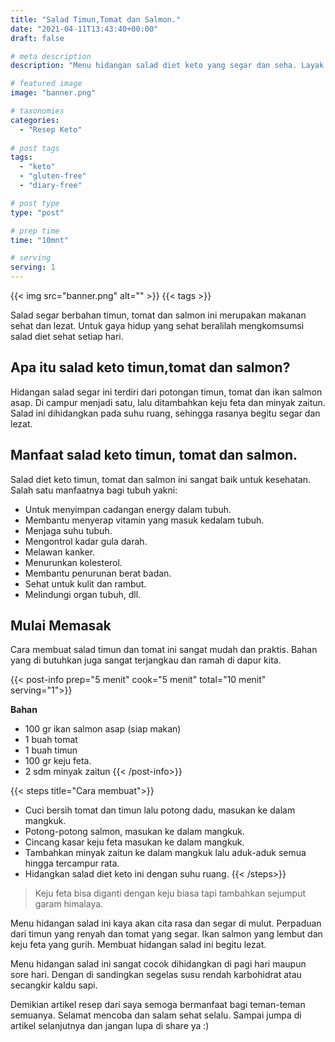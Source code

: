 ```yaml
---
title: "Salad Timun,Tomat dan Salmon."
date: "2021-04-11T13:43:40+00:00"
draft: false

# meta description
description: "Menu hidangan salad diet keto yang segar dan seha. Layak dijadikan menu hidangan sehari-hari."

# featured image
image: "banner.png"

# taxonomies
categories:
  - "Resep Keto"
  
# post tags
tags:
  - "keto"
  - "gluten-free"
  - "diary-free"

# post type
type: "post"

# prep time
time: "10mnt"

# serving
serving: 1
---
```


{{< img src="banner.png" alt="" >}}
{{< tags >}}

Salad segar berbahan timun, tomat dan salmon ini merupakan makanan sehat dan lezat. Untuk gaya hidup yang sehat beralilah mengkomsumsi salad diet sehat setiap hari.

## Apa itu salad keto timun,tomat dan salmon?

Hidangan salad segar ini terdiri dari potongan timun, tomat dan ikan salmon asap. Di campur menjadi satu, lalu ditambahkan keju feta dan minyak zaitun. Salad ini dihidangkan pada suhu ruang, sehingga rasanya begitu segar dan lezat.

## Manfaat salad keto timun, tomat dan salmon.

Salad diet keto timun, tomat dan salmon ini sangat baik untuk kesehatan. Salah satu  manfaatnya bagi tubuh yakni:
- Untuk menyimpan cadangan energy dalam tubuh.
- Membantu menyerap vitamin yang masuk kedalam tubuh.
- Menjaga suhu tubuh.
- Mengontrol kadar gula darah.
- Melawan kanker.
- Menurunkan kolesterol.
- Membantu penurunan berat badan.
- Sehat untuk kulit dan rambut.
- Melindungi organ tubuh, dll.

## Mulai Memasak

Cara membuat salad timun dan tomat ini sangat mudah dan praktis. Bahan yang di butuhkan juga sangat terjangkau dan ramah di dapur kita.

{{< post-info prep="5 menit" cook="5 menit" total="10 menit" serving="1">}}

__Bahan__

- 100 gr ikan salmon asap (siap makan)
- 1 buah tomat
- 1 buah timun
- 100 gr keju feta.
- 2 sdm minyak zaitun
{{< /post-info>}}

{{< steps title="Cara membuat">}}
- Cuci bersih tomat dan timun lalu potong dadu, masukan ke dalam mangkuk.
- Potong-potong salmon, masukan ke dalam mangkuk.
- Cincang kasar keju feta masukan ke dalam mangkuk.
- Tambahkan minyak zaitun ke dalam mangkuk lalu aduk-aduk semua hingga tercampur rata.
- Hidangkan salad diet keto ini dengan suhu ruang.
{{< /steps>}}

>Keju feta bisa diganti dengan keju biasa tapi tambahkan sejumput garam himalaya.

Menu hidangan salad ini kaya akan cita rasa dan segar di mulut. Perpaduan dari timun yang renyah dan tomat yang segar. Ikan salmon yang lembut dan keju feta yang gurih. Membuat hidangan salad ini begitu lezat.

Menu hidangan salad ini sangat cocok dihidangkan di pagi hari maupun sore hari. Dengan di sandingkan segelas susu rendah karbohidrat atau secangkir kaldu sapi.

Demikian artikel resep dari saya semoga bermanfaat bagi teman-teman semuanya. Selamat mencoba dan salam sehat selalu. Sampai jumpa di artikel selanjutnya dan jangan lupa di share ya :)